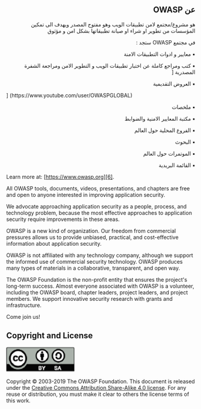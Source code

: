 <h2 dir='rtl' align='right'>عن OWASP </h2>

<p dir='rtl' align='right'>هو مشروع/مجتمع لامن تطبيقات الويب وهو مفتوح المصدر ويهدف الى تمكين المؤسسات من تطوير او شراء او صيانة تطبيقاتها بشكل امن و مؤثوق </p>


<p dir='rtl' align='right'> في مجتمع OWASP ستجد : </p> 

<p dir='rtl' align='right'> ▪️ معايير و ادوات التطبيقات الامنة
<p dir='rtl' align='right'> ▪️     كتب ومراجع كاملة عن اختبار تطبيقات الويب و التطوير الامن ومراجعة الشفرة المصدرية 
[<p dir='rtl' align='right'> ▪️ العروض التقديمية </p>] (https://www.youtube.com/user/OWASPGLOBAL)
<p dir='rtl' align='right'> ▪️ ملخصات 
<p dir='rtl' align='right'> ▪️ مكتبة المعايير الامنية والضوابط
<p dir='rtl' align='right'> ▪️ الفروع المحلية حول العالم
<p dir='rtl' align='right'> ▪️ البحوث 
<p dir='rtl' align='right'> ▪️ الموتمرات حول العالم 
<p dir='rtl' align='right'> ▪️ القائمة البريدية 

Learn more at: [https://www.owasp.org][6].

All OWASP tools, documents, videos, presentations, and chapters are free and
open to anyone interested in improving application security.

We advocate approaching application security as a people, process, and
technology problem, because the most effective approaches to application
security require improvements in these areas.

OWASP is a new kind of organization. Our freedom from commercial pressures
allows us to provide unbiased, practical, and cost-effective information about
application security.

OWASP is not affiliated with any technology company, although we support the
informed use of commercial security technology. OWASP produces many types of
materials in a collaborative, transparent, and open way.

The OWASP Foundation is the non-profit entity that ensures the project's
long-term success. Almost everyone associated with OWASP is a volunteer,
including the OWASP board, chapter leaders, project leaders, and project
members. We support innovative security research with grants and infrastructure.

Come join us!

## Copyright and License

![license](images/license.png)

Copyright © 2003-2019 The OWASP Foundation. This document is released under the
[Creative Commons Attribution Share-Alike 4.0 license][7]. For any reuse or
distribution, you must make it clear to others the license terms of this work.

[1]: https://www.youtube.com/user/OWASPGLOBAL
[2]: https://www.owasp.org/index.php/OWASP_Cheat_Sheet_Series
[3]: https://www.owasp.org/index.php/OWASP_Chapter
[4]: https://www.owasp.org/index.php/Category:OWASP_AppSec_Conference
[5]: https://lists.owasp.org/mailman/listinfo
[6]: https://www.owasp.org
[7]: http://creativecommons.org/licenses/by-sa/4.0/
